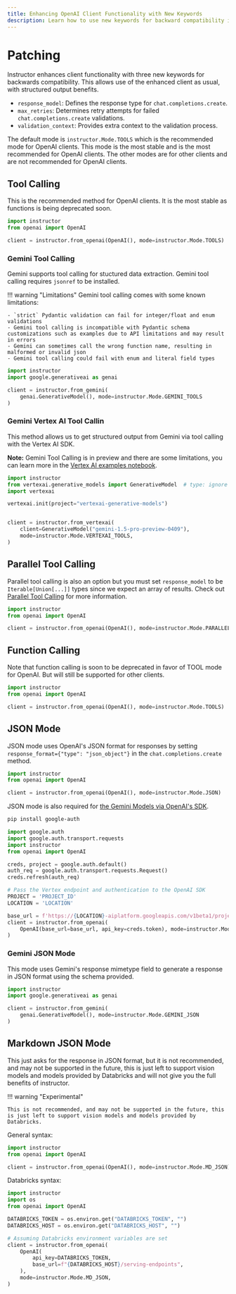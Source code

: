```yaml
---
title: Enhancing OpenAI Client Functionality with New Keywords
description: Learn how to use new keywords for backward compatibility in the OpenAI client, improving functionality and structured output.
---
```


# Patching

Instructor enhances client functionality with three new keywords for backwards compatibility. This allows use of the enhanced client as usual, with structured output benefits.

- `response_model`: Defines the response type for `chat.completions.create`.
- `max_retries`: Determines retry attempts for failed `chat.completions.create` validations.
- `validation_context`: Provides extra context to the validation process.

The default mode is `instructor.Mode.TOOLS` which is the recommended mode for OpenAI clients. This mode is the most stable and is the most recommended for OpenAI clients. The other modes are for other clients and are not recommended for OpenAI clients.

## Tool Calling

This is the recommended method for OpenAI clients. It is the most stable as functions is being deprecated soon.

```python
import instructor
from openai import OpenAI

client = instructor.from_openai(OpenAI(), mode=instructor.Mode.TOOLS)
```

### Gemini Tool Calling

Gemini supports tool calling for stuctured data extraction. Gemini tool calling requires `jsonref` to be installed.

!!! warning "Limitations"
Gemini tool calling comes with some known limitations:

    - `strict` Pydantic validation can fail for integer/float and enum validations
    - Gemini tool calling is incompatible with Pydantic schema customizations such as examples due to API limitations and may result in errors
    - Gemini can sometimes call the wrong function name, resulting in malformed or invalid json
    - Gemini tool calling could fail with enum and literal field types

```python
import instructor
import google.generativeai as genai

client = instructor.from_gemini(
    genai.GenerativeModel(), mode=instructor.Mode.GEMINI_TOOLS
)
```

### Gemini Vertex AI Tool Callin

This method allows us to get structured output from Gemini via tool calling with the Vertex AI SDK.

**Note:** Gemini Tool Calling is in preview and there are some limitations, you can learn more in the [Vertex AI examples notebook](../integrations/vertex.md).

```python
import instructor
from vertexai.generative_models import GenerativeModel  # type: ignore
import vertexai

vertexai.init(project="vertexai-generative-models")


client = instructor.from_vertexai(
    client=GenerativeModel("gemini-1.5-pro-preview-0409"),
    mode=instructor.Mode.VERTEXAI_TOOLS,
)
```

## Parallel Tool Calling

Parallel tool calling is also an option but you must set `response_model` to be `Iterable[Union[...]]` types since we expect an array of results. Check out [Parallel Tool Calling](./parallel.md) for more information.

```python
import instructor
from openai import OpenAI

client = instructor.from_openai(OpenAI(), mode=instructor.Mode.PARALLEL_TOOLS)
```

## Function Calling

Note that function calling is soon to be deprecated in favor of TOOL mode for OpenAI. But will still be supported for other clients.

```python
import instructor
from openai import OpenAI

client = instructor.from_openai(OpenAI(), mode=instructor.Mode.TOOLS)
```

## JSON Mode

JSON mode uses OpenAI's JSON format for responses by setting `response_format={"type": "json_object"}` in the `chat.completions.create` method.

```python
import instructor
from openai import OpenAI

client = instructor.from_openai(OpenAI(), mode=instructor.Mode.JSON)
```

JSON mode is also required for [the Gemini Models via OpenAI's SDK](https://cloud.google.com/vertex-ai/generative-ai/docs/multimodal/call-gemini-using-openai-library#client-setup).

```sh
pip install google-auth
```

```python
import google.auth
import google.auth.transport.requests
import instructor
from openai import OpenAI

creds, project = google.auth.default()
auth_req = google.auth.transport.requests.Request()
creds.refresh(auth_req)

# Pass the Vertex endpoint and authentication to the OpenAI SDK
PROJECT = 'PROJECT_ID'
LOCATION = 'LOCATION'

base_url = f'https://{LOCATION}-aiplatform.googleapis.com/v1beta1/projects/{PROJECT}/locations/{LOCATION}/endpoints/openapi'
client = instructor.from_openai(
    OpenAI(base_url=base_url, api_key=creds.token), mode=instructor.Mode.JSON
)
```

### Gemini JSON Mode

This mode uses Gemini's response mimetype field to generate a response in JSON format using the schema provided.

```python
import instructor
import google.generativeai as genai

client = instructor.from_gemini(
    genai.GenerativeModel(), mode=instructor.Mode.GEMINI_JSON
)
```

## Markdown JSON Mode

This just asks for the response in JSON format, but it is not recommended, and may not be supported in the future, this is just left to support vision models and models provided by Databricks and will not give you the full benefits of instructor.

!!! warning "Experimental"

    This is not recommended, and may not be supported in the future, this is just left to support vision models and models provided by Databricks.

General syntax:

```python
import instructor
from openai import OpenAI

client = instructor.from_openai(OpenAI(), mode=instructor.Mode.MD_JSON)
```

Databricks syntax:

```python
import instructor
import os
from openai import OpenAI

DATABRICKS_TOKEN = os.environ.get("DATABRICKS_TOKEN", "")
DATABRICKS_HOST = os.environ.get("DATABRICKS_HOST", "")

# Assuming Databricks environment variables are set
client = instructor.from_openai(
    OpenAI(
        api_key=DATABRICKS_TOKEN,
        base_url=f"{DATABRICKS_HOST}/serving-endpoints",
    ),
    mode=instructor.Mode.MD_JSON,
)
```
